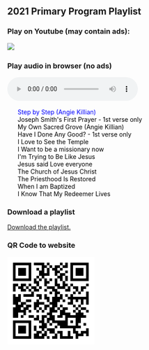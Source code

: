 ## 2021 Primary Program Playlist
### Play on Youtube (may contain ads):
<a href="https://www.youtube.com/watch?v=wVBtsELKwvw&list=PLmpul3lpxxJoNbE2pRts60_ClOnIOYu7m" target="_blank"><img src="https://logodix.com/logo/360168.png" width="100"></a>

### Play audio in browser (no ads)

<style>
    #playlist{
        list-style: none;
    }
    #playlist li a{
        color:black;
        text-decoration: none;
    }
    #playlist .current-song a{
        color:blue;
    }
</style>

<audio src="" controls id="audioPlayer">
    Sorry, your browser doesn't support HTML 5!
</audio>


<ul id="playlist">

<li class="current-song"><a href="https://github.com/drhyrum/2021-primary-program/raw/main/list/Step%20by%20Step%20(a%20new%20baptism%20song%20by%20Angie%20Killian).mp3">Step by Step (Angie Killian)</a></li>

<li><a href="https://github.com/drhyrum/2021-primary-program/raw/main/list/Joseph%20Smith%E2%80%99s%20First%20Prayer%20Hymn%20%2326%20(With%20Lyrics).mp3">Joseph Smith's First Prayer - 1st verse only</a></li>
    
<li><a href="https://github.com/drhyrum/2021-primary-program/raw/main/list/My%20Own%20Sacred%20Grove%20(original%20song%20by%20Angie%20Killian).mp3">My Own Sacred Grove (Angie Killian)</a></li>

<li><a href="https://github.com/drhyrum/2021-primary-program/raw/main/list/Have%20I%20Done%20Any%20Good%20-%20Sing%20Along.mp3">Have I Done Any Good? - 1st verse only</a></li>

<li><a href="https://github.com/drhyrum/2021-primary-program/raw/main/list/I%20Love%20to%20See%20the%20Temple.mp3">I Love to See the Temple</a></li>

<li><a href="https://github.com/drhyrum/2021-primary-program/raw/main/list/I%20WANT%20TO%20BE%20A%20MISSIONARY%20NOW%20Lyrics%20%20Primary%20Song.mp3">I Want to be a missionary now</a></li>

<li><a href="https://github.com/drhyrum/2021-primary-program/raw/main/list/I'm%20Trying%20to%20Be%20Like%20Jesus%20Lyric%20Video.mp3">I'm Trying to Be Like Jesus</a></li>

<li><a href="https://github.com/drhyrum/2021-primary-program/raw/main/list/Jesus%20said%20Love%20everyone%20SING%20ALONG.mp3">Jesus said Love everyone</a></li>

<li><a href="https://github.com/drhyrum/2021-primary-program/raw/main/list/The%20Church%20of%20Jesus%20Christ%20-%20a%20Primary%20song.mp3">The Church of Jesus Christ</a></li>

<li><a href="https://github.com/drhyrum/2021-primary-program/raw/main/list/The%20Priesthood%20Is%20Restored%20Children%E2%80%99s%20Songbook%20%2389%20(With%20Lyrics).mp3">The Priesthood Is Restored</a></li>

<li><a href="https://github.com/drhyrum/2021-primary-program/raw/main/list/When%20I%20am%20Baptized.mp3">When I am Baptized</a></li>
    
<li><a href="https://github.com/drhyrum/2021-primary-program/raw/main/list/I%20Know%20That%20My%20Redeemer%20Lives%20-%207-Year-Old%20Claire%20Crosby.mp3">I Know That My Redeemer Lives</a></li>

   
</ul>
    
<script src="https://code.jquery.com/jquery-2.2.0.js"></script>
<script>
    // loads the audio player
    audioPlayer();

       function audioPlayer(){
            var currentSong = 0;
            $("#audioPlayer")[0].src = $("#playlist li a")[0];
            $("#audioPlayer")[0].play();
            $("#playlist li a").click(function(e){
               e.preventDefault(); 
               $("#audioPlayer")[0].src = this;
               $("#audioPlayer")[0].play();
               $("#playlist li").removeClass("current-song");
                currentSong = $(this).parent().index();
                $(this).parent().addClass("current-song");
            });
            
            $("#audioPlayer")[0].addEventListener("ended", function(){
               currentSong++;
                if(currentSong == $("#playlist li a").length)
                    currentSong = 0;
                $("#playlist li").removeClass("current-song");
                $("#playlist li:eq("+currentSong+")").addClass("current-song");
                $("#audioPlayer")[0].src = $("#playlist li a")[currentSong].href;
                $("#audioPlayer")[0].play();
            });
        }    
</script>


### Download a playlist

<a href="https://raw.githubusercontent.com/drhyrum/2021-primary-program/main/2021-primary-program-playlist.m3u" download type="audio/x-mpegurl">Download the playlist.</a>


### QR Code to website

<img src="https://github.com/drhyrum/2021-primary-program/raw/gh-pages/primary_program_qr_code.png">


